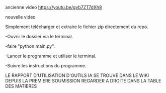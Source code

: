 ancienne video
https://youtu.be/gvb7ZT7dXh8

nouvelle video


Simplement télécharger et extraire le fichier zip directement du repo.

-Ouvrir le dossier via le terminal.

-faire "python main.py".

-Lancer le programme et utiliser le terminal.

-Suivre les instructions du programme.

LE RAPPORT D'UTILISATION D'OUTILS IA SE TROUVE DANS LE WIKI DEPUIS LA PREMIERE SOUMISSION
REGARDER A DROITE DANS LA TABLE DES MATIERES
